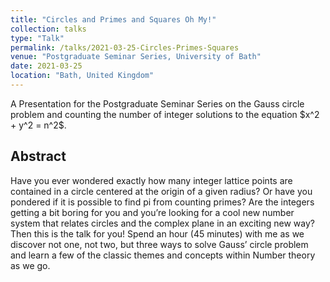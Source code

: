 ```yaml
---
title: "Circles and Primes and Squares Oh My!"
collection: talks
type: "Talk"
permalink: /talks/2021-03-25-Circles-Primes-Squares
venue: "Postgraduate Seminar Series, University of Bath"
date: 2021-03-25
location: "Bath, United Kingdom"
---
```

A Presentation for the Postgraduate Seminar Series on the Gauss circle problem and counting the number of integer solutions to the equation \$x^2 + y^2 = n^2\$. 

## Abstract
Have you ever wondered exactly how many integer lattice points are contained in a circle centered at the origin of a given radius? Or have you pondered if it is possible to find pi from counting primes? Are the integers getting a bit boring for you and you’re looking for a cool new number system that relates circles and the complex plane in an exciting new way? Then this is the talk for you! Spend an hour (45 minutes) with me as we discover not one, not two, but three ways to solve Gauss’ circle problem and learn a few of the classic themes and concepts within Number theory as we go.